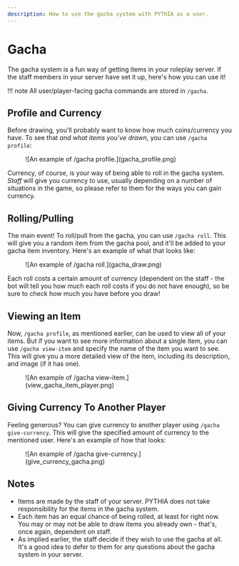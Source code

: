 ```yaml
---
description: How to use the gacha system with PYTHIA as a user.
---
```


# Gacha

The gacha system is a fun way of getting items in your roleplay server. If the staff members in your server have set it up, here's how you can use it!

!!! note
    All user/player-facing gacha commands are stored in `/gacha`.

## Profile and Currency

Before drawing, you'll probably want to know how much coins/currency you have. To see that *and what items you've drawn*, you can use `/gacha profile`:

<figure markdown>
  ![An example of /gacha profile.](gacha_profile.png)
</figure>

Currency, of course, is your way of being able to roll in the gacha system. *Staff* will give you currency to use, usually depending on a number of situations in the game, so please refer to them for the ways you can gain currency.

## Rolling/Pulling

The main event! To roll/pull from the gacha, you can use `/gacha roll`. This will give you a random item from the gacha pool, and it'll be added to your gacha item inventory. Here's an example of what that looks like:

<figure markdown>
  ![An example of /gacha roll.](gacha_draw.png)
</figure>

Each roll costs a certain amount of currency (dependent on the staff - the bot will tell you how much each roll costs if you do not have enough), so be sure to check how much you have before you draw!

## Viewing an Item

Now, `/gacha profile`, as mentioned earlier, can be used to view all of your items. But if you want to see more information about a single item, you can use `/gacha view-item` and specify the name of the item you want to see. This will give you a more detailed view of the item, including its description, and image (if it has one).

<figure markdown>
  ![An example of /gacha view-item.](view_gacha_item_player.png)
</figure>

## Giving Currency To Another Player

Feeling generous? You can give currency to another player using `/gacha give-currency`. This will give the specified amount of currency to the mentioned user. Here's an example of how that looks:

<figure markdown>
  ![An example of /gacha give-currency.](give_currency_gacha.png)
</figure>

## Notes

- Items are made by the staff of your server. PYTHIA does not take responsibility for the items in the gacha system.
- Each item has an equal chance of being rolled, at least for right now. You may or may not be able to draw items you already own - that's, once again, dependent on staff.
- As implied earlier, the staff decide if they wish to use the gacha at all. It's a good idea to defer to them for any questions about the gacha system in your server.